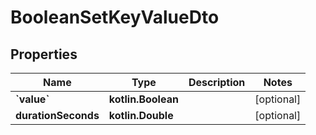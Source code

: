 
# BooleanSetKeyValueDto

## Properties
Name | Type | Description | Notes
------------ | ------------- | ------------- | -------------
**&#x60;value&#x60;** | **kotlin.Boolean** |  |  [optional]
**durationSeconds** | **kotlin.Double** |  |  [optional]



